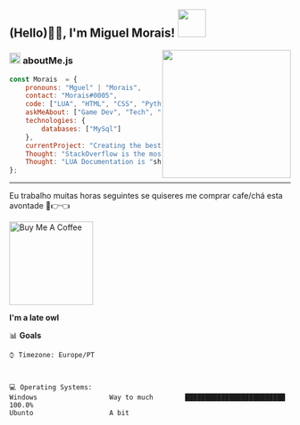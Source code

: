 
<h2> (Hello)🙏🏻, I'm Miguel Morais! <img src="https://media.giphy.com/media/12oufCB0MyZ1Go/giphy.gif" width="50"></h2>
<img align='right' src="https://media.giphy.com/media/M9gbBd9nbDrOTu1Mqx/giphy.gif" width="230">


###  <img src="https://media.giphy.com/media/ln7z2eWriiQAllfVcn/giphy.gif" height="20"> **aboutMe.js**

```javascript
const Morais  = {
    pronouns: "Mguel" | "Morais",
    contact: "Morais#0005",
    code: ["LUA", "HTML", "CSS", "Python(), MySQL"],
    askMeAbout: ["Game Dev", "Tech", "Gaming"],
    technologies: {
        databases: ["MySql"]
    },
    currentProject: "Creating the best KOTH-Framework with my man Tazio!",
    Thought: "StackOverflow is the most toxic forum.",
    Thought: "LUA Documentation is "shit"
};
```

---

  Eu trabalho muitas horas seguintes se quiseres me comprar cafe/chá esta avontade 🥺👉👈

<a  href="https://www.paypal.com/paypalme/srztit"  target="_blank"><img  src="https://cdn.buymeacoffee.com/buttons/v2/default-red.png"  alt="Buy Me A Coffee"  width="150" ></a>


<!--START_SECTION:waka-->
**I'm a late owl** 


📊 **Goals** 

```text
⌚︎ Timezone: Europe/PT



💻 Operating Systems: 
Windows                  Way to much        █████████████████████████   100.0%
Ubunto                   A bit              

```


<!--END_SECTION:waka-->



